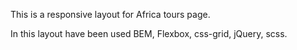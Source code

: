 This is a responsive layout for Africa tours page.

In this layout have been used BEM, Flexbox, css-grid, jQuery, scss.
